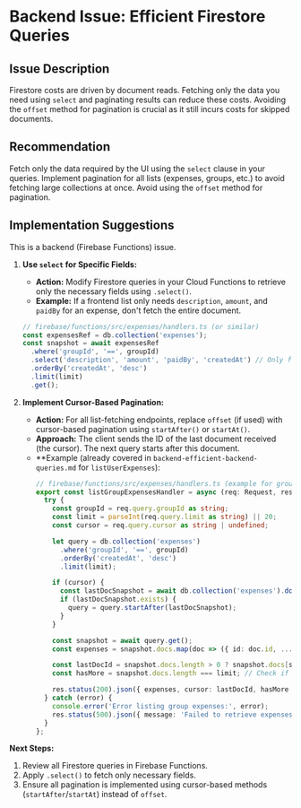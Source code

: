# Backend Issue: Efficient Firestore Queries

## Issue Description

Firestore costs are driven by document reads. Fetching only the data you need using `select` and paginating results can reduce these costs. Avoiding the `offset` method for pagination is crucial as it still incurs costs for skipped documents.

## Recommendation

Fetch only the data required by the UI using the `select` clause in your queries. Implement pagination for all lists (expenses, groups, etc.) to avoid fetching large collections at once. Avoid using the `offset` method for pagination.

## Implementation Suggestions

This is a backend (Firebase Functions) issue.

1.  **Use `select` for Specific Fields:**
    *   **Action:** Modify Firestore queries in your Cloud Functions to retrieve only the necessary fields using `.select()`.
    *   **Example:** If a frontend list only needs `description`, `amount`, and `paidBy` for an expense, don't fetch the entire document.

    ```typescript
    // firebase/functions/src/expenses/handlers.ts (or similar)
    const expensesRef = db.collection('expenses');
    const snapshot = await expensesRef
      .where('groupId', '==', groupId)
      .select('description', 'amount', 'paidBy', 'createdAt') // Only fetch needed fields
      .orderBy('createdAt', 'desc')
      .limit(limit)
      .get();
    ```

2.  **Implement Cursor-Based Pagination:**
    *   **Action:** For all list-fetching endpoints, replace `offset` (if used) with cursor-based pagination using `startAfter()` or `startAt()`.
    *   **Approach:** The client sends the ID of the last document received (the cursor). The next query starts after this document.
    *   **Example (already covered in `backend-efficient-backend-queries.md` for `listUserExpenses`):
        ```typescript
        // firebase/functions/src/expenses/handlers.ts (example for group expenses)
        export const listGroupExpensesHandler = async (req: Request, res: Response) => {
          try {
            const groupId = req.query.groupId as string;
            const limit = parseInt(req.query.limit as string) || 20;
            const cursor = req.query.cursor as string | undefined;

            let query = db.collection('expenses')
              .where('groupId', '==', groupId)
              .orderBy('createdAt', 'desc')
              .limit(limit);

            if (cursor) {
              const lastDocSnapshot = await db.collection('expenses').doc(cursor).get();
              if (lastDocSnapshot.exists) {
                query = query.startAfter(lastDocSnapshot);
              }
            }

            const snapshot = await query.get();
            const expenses = snapshot.docs.map(doc => ({ id: doc.id, ...doc.data() }));

            const lastDocId = snapshot.docs.length > 0 ? snapshot.docs[snapshot.docs.length - 1].id : undefined;
            const hasMore = snapshot.docs.length === limit; // Check if more documents might exist

            res.status(200).json({ expenses, cursor: lastDocId, hasMore });
          } catch (error) {
            console.error('Error listing group expenses:', error);
            res.status(500).json({ message: 'Failed to retrieve expenses.' });
          }
        };
        ```

**Next Steps:**
1.  Review all Firestore queries in Firebase Functions.
2.  Apply `.select()` to fetch only necessary fields.
3.  Ensure all pagination is implemented using cursor-based methods (`startAfter`/`startAt`) instead of `offset`.
